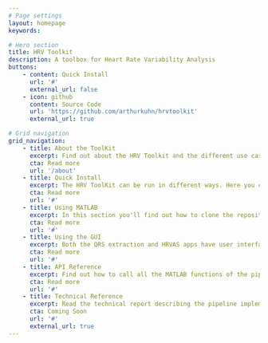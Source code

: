 ```yaml
---
# Page settings
layout: homepage
keywords:

# Hero section
title: HRV Toolkit
description: A toolbox for Heart Rate Variability Analysis
buttons:
    - content: Quick Install
      url: '#'
      external_url: false
    - icon: github
      content: Source Code
      url: 'https://github.com/arthurkuhn/hrvtoolkit'
      external_url: true

# Grid navigation
grid_navigation:
    - title: About the ToolKit
      excerpt: Find out about the HRV Toolkit and the different use cases.
      cta: Read more
      url: '/about'
    - title: Quick Install
      excerpt: The HRV ToolKit can be run in different ways. Here you can see how to install the MATLAB and standalone apps, for prototyping and experimentation.
      cta: Read more
      url: '#'  
    - title: Using MATLAB
      excerpt: In this section you'll find out how to clone the repository to be able to call the MATLAB functions directly, as well as run batch processing.
      cta: Read more
      url: '#'   
    - title: Using the GUI
      excerpt: Both the QRS extraction and HRVAS apps have user interfaces allowing for simple control of the pipeline. Find out about all the features here.
      cta: Read more
      url: '#'     
    - title: API Reference
      excerpt: Find out how to call all the MATLAB functions of the pipeline.
      cta: Read more
      url: '#' 
    - title: Technical Reference
      excerpt: Read the technical report describing the pipeline implementation here.
      cta: Coming Soon
      url: '#' 
      external_url: true
---
```

